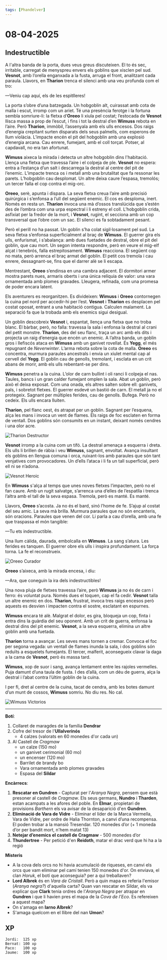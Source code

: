 ```yaml
---
tags: [Phandelver]
---
```


# 08-04-2025

## **Indestructible**

A l'altra banda de la porta, dues veus greus discuteixen. El to és sec, irritable, carregat de menyspreu envers els goblins que xisclen pel sud. **Vesnot**, amb l’orella enganxada a la fusta, arruga el front, analitzant cada paraula. Llavors, en **Tharion** trenca el silenci amb una veu profunda com el tro:

—Veniu cap aquí, els de les espitlleres\!

La porta s’obre d’una batzegada. Un hobgoblin alt, cuirassat amb cota de malla i escut, irromp com un ariet. Té una presència ferotge i la fortuna sembla somriure-li: la fletxa d’**Oreeo** li xiula pel costat; l’estocada de **Vesnot** llisca massa a prop de l’escut, i fins i tot la destral d’en **Wimuss** rebota en l’aire. Però **Tharion**, immòbil, l’assenyala amb els ulls encesos. Dos raigs d’energia crepitant surten disparats dels seus palmells, com esperons de llum violàcia. L’impacte encén el pit del hobgoblin amb una explosió d’energia arcana. Cau enrere, fumejant, amb el coll torçat. Potser, al capdavall, no era tan afortunat.

**Wimuss** aixeca la mirada i detecta un altre hobgoblin dins l'habitació. Llença una fletxa que travessa l’aire i el colpeja de ple. **Vesnot** no espera: entra a l’estança d’un salt i descarrega la destral al centre del pit de l’enemic. L’impacte trenca os i metall amb una brutalitat que fa ressonar les parets. L’hobgoblin cau desplomat. Un altre deixa caure l’espasa, tremolós; un tercer falla el cop contra el mig-orc.

**Oreeo**, serè, apunta i dispara. La seva fletxa creua l’aire amb precisió quirúrgica i s’enfonsa a l’ull del següent enemic. El cos es desploma, inert. Només en resta un. **Tharion** invoca una mà d’ossos translúcida que s’estén des de l’ombra com una urpa espectral i li estreny el coll. L’hobgoblin crida, asfixiat per la fredor de la mort, i **Vesnot**, rugint, el secciona amb un cop transversal que l’obre com un sac. El silenci es fa sobtadament pesant.

Però el perill no ha passat. Un goblin s’ha colat sigil·losament pel sud. La seva fletxa s’enfonsa superficialment al braç de **Wimuss**. El guerrer gira els ulls, enfurismat, i s’abalança: amb dues fuetades de destral, obre el pit del goblin, que cau mort. Un segon intenta respondre, però en veure el mig-elf alçat i tenebrós, falla estrepitosament. **Wimuss** reacciona. El següent cop no mata, però arrenca el braç armat del goblin. El petit cos tremola i cau enrere, dessagnant-se, fins que el darrer alè se li escapa.

Mentrestant, **Oreeo** s’endinsa en una cambra adjacent. El dormitori armer mostra parets nues, armaris oberts i una única relíquia de valor: una vara ornamentada amb plomes gravades. Lleugera, refinada, com una promesa de poder encara latent.

Els aventurers es reorganitzen. Es divideixen: **Wimuss** i **Oreeo** contornegen la cuina pel nord per accedir-hi per l’est. **Vesnot** i **Tharion** es desplacen pel costat oposat, entrant a una habitació contigua. Calculen malament. La separació fa que la trobada amb els enemics sigui desigual.

Un goblin descobreix **Vesnot** i, espantat, llença una fletxa que no troba blanc. El bàrbar, però, no falla: travessa la sala i enfonsa la destral al crani del petit monstre. **Tharion**, des del seu flanc, traça un arc amb els dits i projecta un raig d’energia que encén un enemic. A l’altra banda, un goblin gros i llefiscós ataca en **Wimuss** amb un ganivet rovellat. És **Yegg**, el més repugnant de *Neverwinter*. L’arma rebota sobre la cota de malla. **Oreeo** es concentra, murmura paraules ancestrals i envia un xiulet mental cap al cervell del **Yegg**. El goblin cau de genolls, tremolant, i esclata en un crit abans de morir, amb els ulls rebentant-se per dins.

**Wimuss** penetra a la cuina. L’olor de carn bullint i oli ranci li colpeja el nas. Taules, bancs i un gran calder fumejant omplen la sala. Abat un goblin, però això el deixa exposat. Com una onada, els altres salten sobre ell: ganivets, pals, i sobretot fletxes. El guerrer esdevé un bastió de carn. El metall ja no el protegeix. Sagnant per múltiples ferides, cau de genolls. Bufega. Però no cedeix. Els ulls encara lluiten.

**Tharion**, pel flanc oest, és atrapat per un goblin. Sagnant per l’esquena, alça les mans i invoca un vent de flames. Els raigs de foc esclaten en forma de ventall. Dos goblins són consumits en un instant, deixant només cendres i una olor acre.

![Tharion Destructor](https://xnaveira.github.io/assets/TharionDestructor.png)

**Vesnot** irromp a la cuina com un tifó. La destral amenaça a esquerra i dreta. Els ulls li brillen de ràbia i veu **Wimuss**, sagnant, envoltat. Avança insultant els goblins en llengua comuna i orca, ruixant-los amb paraules que són tant venjatives com provocadores. Un d’ells l’ataca i li fa un tall superficial, però ell ni se n’adona.

![Vesnot Heroic](https://xnaveira.github.io/assets/VesnotHeroic.png)

En **Wimuss** s'alça al temps que unes noves fletxes l’impacten, però no el fan caure. Amb un rugit salvatge, s’arrenca una d’elles de l’espatlla i trenca l’altra amb el tall de la seva espasa. Tremola, però es manté. Es manté.

Llavors, **Oreeo** s’acosta. Ja no és el bard, sinó l’home de fe. S’ajup al costat del seu amic. La seva mà brilla. Murmura paraules que no són encanteris, són oracions. Paraules que venen del cor. Li parla a cau d’orella, amb una fe que traspassa el món tangible:

—Tu ets indestructible.

Una llum càlida, daurada, embolcalla en **Wimuss**. La sang s’atura. Les ferides es tanquen. El guerrer obre els ulls i inspira profundament. La força torna. La fe el reconstrueix.

![Oreeo Curador](https://xnaveira.github.io/assets/OreeoCurador.png)

**Oreeo** s’aixeca, amb la mirada encesa, i diu:

—Ara, que coneguin la ira dels indestructibles\!

Una nova pluja de fletxes travessa l’aire, però **Wimuss** ja no és de carn i ferro: és voluntat pura. Només dues el toquen, cap el fa cedir. **Vesnot** talla un altre enemic en dos. **Tharion**, frustrat, invoca tres raigs encesos però aquests es desvien i impacten contra el sostre, esclatant en espurnes.

**Wimuss** encara té alè. Malgrat el dolor, es gira, bloqueja un cop, finta i entra dins la guàrdia del seu oponent. Amb un crit de guerra, enfonsa la destral dins del pit enemic. **Vesnot**, a la seva esquerra, elimina un altre goblin amb una fuetada.

**Tharion** torna a avançar. Les seves mans tornen a cremar. Convoca el foc per segona vegada: un ventall de flames inunda la sala, i dos goblins són reduïts a esquelets fumejants. El tercer, malferit, aconsegueix clavar la daga a la cama de **Vesnot**, però és massa tard.

**Wimuss**, xop de suor i sang, avança lentament entre les rajoles vermelles. Puja damunt d’una taula de fusta. I des d’allà, com un déu de guerra, alça la destral i l’abat contra l’últim goblin de la cuina.

I per fi, dret al centre de la cuina, tacat de cendra, amb les botes damunt d’un munt de cossos, **Wimuss** somriu. No diu res. No cal.

![Wimuss Victorios](https://xnaveira.github.io/assets/WimussVictorios.png)

---

**Botí**:

1. Collaret de maragdes de la família **Dendrar**
2. Cofre del tresor de l'**Ullalverinós**
   - 4 calzes (valorats en 60 monedes d'or cada un)
4. Al Castell de _Cragmaw_
   - un calze (150 mo)
   - un ganivet cerimonial (60 mo)
   - un encenser (120 mo)
   - Barrilet de brandy bo
   - Vara ornamentada amb plomes gravades
   - Espasa del **Sildar**

**Encàrrecs**:

1. **Rescatar en Gundren** \- Capturat per l'_Aranya Negra_, pensem que està presoner al castell de _Cragmaw_. Els seus germans, **Nundro** i **Tharden**, estan acampats a les afores del poble. En **Elmar**, propietari de provisions _Barthern_ els va avisar de la desaparició d'en **Gundren**.
2. **Eliminació de Vara de Vidre** \- Eliminar el líder de la Marca Vermella, Vara de Vidre, per ordre de Halia Thornton, a canvi d’una recompensa. El poden trobar a la mansió Tresendar. 120 monedes d’or (+ 1 moneda d’or per bandit mort, n'hem matat 13)  
3. **Netejar d’enemics el castell de Cragmaw** \- 500 monedes d’or
4. **Thundertree** \- Per petició d'en **Reidoth**, matar el drac verd que hi ha a la regió

**Misteris**

- A la cova dels orcs no hi havia acumulació de riqueses, en canvi els orcs que vam eliminar pel camí tenien 150 monedes d'or. On enviava, el clan _Horuk_, el botí que aconseguia? per a qui treballaven?
- **Lord Albrek** és en *Vara de Cristall*. Però a quin mapa es referia l'emisor (*Aranya negra?*) d'aquella carta? Quan van rescatar en Sildar, els va explicar que **Clark** tenia ordres de l’*Aranya Negra* per atrapar en **Gundren** i que li havien pres el mapa de la _Cova de l’Eco_. Es refereixen a aquest mapa?
- On s'amaga en **Iarno Albrek**?
- S'amaga quelcom en el llibre del nan **Umon**?

## XP

```
Jordi:  125 xp
Bernat: 100 xp
Paco:   100 xp
Jaume:  100 xp
```
